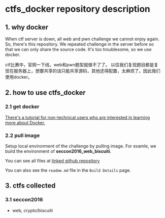 # ctfs_docker repository description
## 1. why docker
When ctf server is down, all web and pwn challenge we cannot enjoy again. So, there's this repository.
We repeated challenge in the server before so that we can only share the source code. It's too troublesome, so we use docker.

ctf比赛中，官网一下线，web和pwn题型就做不了了。
以往我们复现题目都是复现在服务器上，想要共享的话只能共享源码，其他还得配置，太麻烦了。因此我们使用docker。

## 2. how to use ctfs_docker
### 2.1 get docker
[There's a tutorial for non-technical users who are interested in learning more about Docker.](https://docs.docker.com/engine/getstarted/)
### 2.2 pull image
Setup local environment of the challenge by pulling image. For examle, we build the environment of **seccon2016_web_biscuiti**.


You can see all files at [linked github repository](https://github.com/ssst0n3/ctfs_docker/tree/master/seccon2016/web/docker_biscuiti)

You can also see the `readme.md` file in the `Build Details` page.

## 3. ctfs collected
### 3.1 seccon2016
* web, crypto/biscuiti
